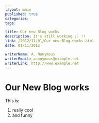 ```yaml
---
layout: main
published: true
categories: 
tags: 

title: Our new Blog works
description: It's still working ;) !!
link: /2012/11/01/Our-new-Blog-works.html
date: 01/11/2012

writerName: A. Nonymous
writerEmail: anonymous@example.net
writerLink: http://www.example.net
---
```


# Our New Blog works

This is:
1. really cool
2. and funny